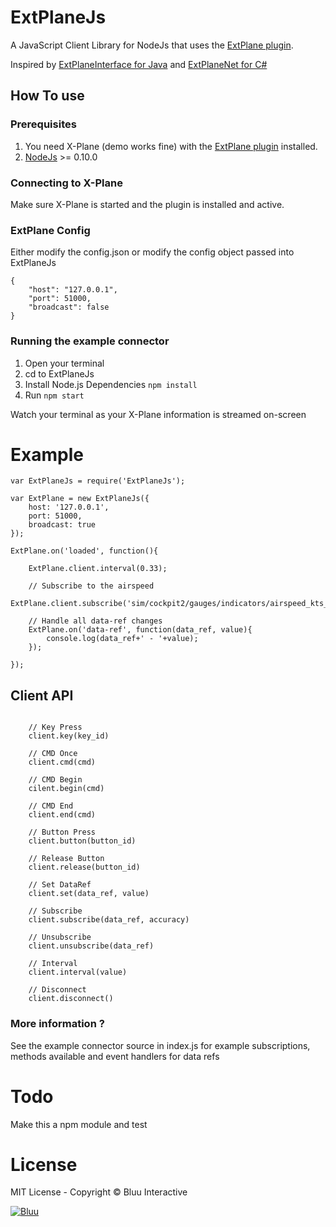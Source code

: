 # ExtPlaneJs #

A JavaScript Client Library for NodeJs that uses the [ExtPlane plugin](https://github.com/vranki/ExtPlane).

Inspired by [ExtPlaneInterface for Java](https://github.com/pau662/ExtPlaneInterface) and [ExtPlaneNet for C#](https://github.com/swemaniac/ExtPlaneNet)

## How To use
### Prerequisites
1. You need X-Plane (demo works fine) with the [ExtPlane plugin](https://github.com/vranki/ExtPlane) installed.
2. [NodeJs](https://nodejs.org) >= 0.10.0

### Connecting to X-Plane

Make sure X-Plane is started and the plugin is installed and active.

### ExtPlane Config
Either modify the config.json or modify the config object passed into ExtPlaneJs

```
{
    "host": "127.0.0.1",
    "port": 51000,
    "broadcast": false
}

```

### Running the example connector

1. Open your terminal
2. cd to ExtPlaneJs
3. Install Node.js Dependencies `npm install`
4. Run `npm start`

Watch your terminal as your X-Plane information is streamed on-screen


# Example

```
var ExtPlaneJs = require('ExtPlaneJs');

var ExtPlane = new ExtPlaneJs({
    host: '127.0.0.1',
    port: 51000,
    broadcast: true
});

ExtPlane.on('loaded', function(){

	ExtPlane.client.interval(0.33);

	// Subscribe to the airspeed
	ExtPlane.client.subscribe('sim/cockpit2/gauges/indicators/airspeed_kts_pilot');

	// Handle all data-ref changes
	ExtPlane.on('data-ref', function(data_ref, value){
		console.log(data_ref+' - '+value);
	});

});

```

## Client API

```

	// Key Press
	client.key(key_id)

	// CMD Once
	client.cmd(cmd)

	// CMD Begin
	cilent.begin(cmd)

	// CMD End
	client.end(cmd)

	// Button Press
	client.button(button_id)

	// Release Button
	client.release(button_id)

	// Set DataRef
	client.set(data_ref, value)

	// Subscribe
	client.subscribe(data_ref, accuracy)

	// Unsubscribe
	client.unsubscribe(data_ref)

	// Interval
	client.interval(value)

	// Disconnect
	client.disconnect()

```


### More information ?

See the example connector source in index.js for example subscriptions, methods available and event handlers for data refs

# Todo

Make this a npm module and test

#  License
MIT License - Copyright © Bluu Interactive

[![Bluu](http://www.bluu.co.nz/async_js/img/wings.png)](http://www.bluu.co.nz)
